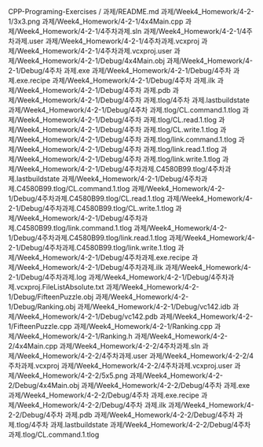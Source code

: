 CPP-Programing-Exercises /
  과제/README.md
  과제/Week4_Homework/4-2-1/3x3.png
  과제/Week4_Homework/4-2-1/4x4Main.cpp
  과제/Week4_Homework/4-2-1/4주차과제.sln
  과제/Week4_Homework/4-2-1/4주차과제.user
  과제/Week4_Homework/4-2-1/4주차과제.vcxproj
  과제/Week4_Homework/4-2-1/4주차과제.vcxproj.user
  과제/Week4_Homework/4-2-1/Debug/4x4Main.obj
  과제/Week4_Homework/4-2-1/Debug/4주차 과제.exe
  과제/Week4_Homework/4-2-1/Debug/4주차 과제.exe.recipe
  과제/Week4_Homework/4-2-1/Debug/4주차 과제.ilk
  과제/Week4_Homework/4-2-1/Debug/4주차 과제.pdb
  과제/Week4_Homework/4-2-1/Debug/4주차 과제.tlog/4주차 과제.lastbuildstate
  과제/Week4_Homework/4-2-1/Debug/4주차 과제.tlog/CL.command.1.tlog
  과제/Week4_Homework/4-2-1/Debug/4주차 과제.tlog/CL.read.1.tlog
  과제/Week4_Homework/4-2-1/Debug/4주차 과제.tlog/CL.write.1.tlog
  과제/Week4_Homework/4-2-1/Debug/4주차 과제.tlog/link.command.1.tlog
  과제/Week4_Homework/4-2-1/Debug/4주차 과제.tlog/link.read.1.tlog
  과제/Week4_Homework/4-2-1/Debug/4주차 과제.tlog/link.write.1.tlog
  과제/Week4_Homework/4-2-1/Debug/4주차과제.C4580B99.tlog/4주차과제.lastbuildstate
  과제/Week4_Homework/4-2-1/Debug/4주차과제.C4580B99.tlog/CL.command.1.tlog
  과제/Week4_Homework/4-2-1/Debug/4주차과제.C4580B99.tlog/CL.read.1.tlog
  과제/Week4_Homework/4-2-1/Debug/4주차과제.C4580B99.tlog/CL.write.1.tlog
  과제/Week4_Homework/4-2-1/Debug/4주차과제.C4580B99.tlog/link.command.1.tlog
  과제/Week4_Homework/4-2-1/Debug/4주차과제.C4580B99.tlog/link.read.1.tlog
  과제/Week4_Homework/4-2-1/Debug/4주차과제.C4580B99.tlog/link.write.1.tlog
  과제/Week4_Homework/4-2-1/Debug/4주차과제.exe.recipe
  과제/Week4_Homework/4-2-1/Debug/4주차과제.ilk
  과제/Week4_Homework/4-2-1/Debug/4주차과제.log
  과제/Week4_Homework/4-2-1/Debug/4주차과제.vcxproj.FileListAbsolute.txt
  과제/Week4_Homework/4-2-1/Debug/FifteenPuzzle.obj
  과제/Week4_Homework/4-2-1/Debug/Ranking.obj
  과제/Week4_Homework/4-2-1/Debug/vc142.idb
  과제/Week4_Homework/4-2-1/Debug/vc142.pdb
  과제/Week4_Homework/4-2-1/FifteenPuzzle.cpp
  과제/Week4_Homework/4-2-1/Ranking.cpp
  과제/Week4_Homework/4-2-1/Ranking.h
  과제/Week4_Homework/4-2-2/4x4Main.cpp
  과제/Week4_Homework/4-2-2/4주차과제.sln
  과제/Week4_Homework/4-2-2/4주차과제.user
  과제/Week4_Homework/4-2-2/4주차과제.vcxproj
  과제/Week4_Homework/4-2-2/4주차과제.vcxproj.user
  과제/Week4_Homework/4-2-2/5x5.png
  과제/Week4_Homework/4-2-2/Debug/4x4Main.obj
  과제/Week4_Homework/4-2-2/Debug/4주차 과제.exe
  과제/Week4_Homework/4-2-2/Debug/4주차 과제.exe.recipe
  과제/Week4_Homework/4-2-2/Debug/4주차 과제.ilk
  과제/Week4_Homework/4-2-2/Debug/4주차 과제.pdb
  과제/Week4_Homework/4-2-2/Debug/4주차 과제.tlog/4주차 과제.lastbuildstate
  과제/Week4_Homework/4-2-2/Debug/4주차 과제.tlog/CL.command.1.tlog
